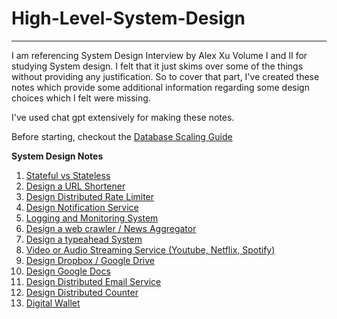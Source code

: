 # High-Level-System-Design
---

I am referencing System Design Interview by Alex Xu Volume I and II for studying System design.
I felt that it just skims over some of the things without providing any justification. So to cover that part, I've created these notes 
which provide some additional information regarding some design choices which I felt were missing.

I've used chat gpt extensively for making these notes.

Before starting, checkout the [Database Scaling Guide](database/)

**System Design Notes**

1. [Stateful vs Stateless](Stateful_VS_Stateless/)
2. [Design a URL Shortener](short_url/)
3. [Design Distributed Rate Limiter](Rate_Limiter/)
4. [Design Notification Service](Notification_Service/)
5. [Logging and Monitoring System](logging_and_monitoring/)
6. [Design a web crawler / News Aggregator](web_crawler/)
7. [Design a typeahead System](typeahead_system/)
8. [Video or Audio Streaming Service (Youtube, Netflix, Spotify)](youtube/)
9. [Design Dropbox / Google Drive](dropbox/)
10. [Design Google Docs](google_docs/)
11. [Design Distributed Email Service](email_service/)
12. [Design Distributed Counter](distributed_counter/)
13. [Digital Wallet](wallet/)